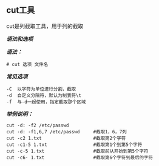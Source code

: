 ## cut工具

cut是列截取工具，用于列的截取

***语法和选项***

***语法：***

```
# cut 选项 文件名
```

***常见选项***

```
-C	以字符为单位进行分割，截取
-d	自定义分隔符，默认为制表符\t
-f	与-d一起使用，指定截取那个区域
```

***举例说明：***

```
cut -d: -f2 /etc/passwd
cut -d: -f1,6,7 /etc/passwd 	#截取1，6，7列
cut -c2 1.txt 					#截取第2个字符
cut -c1-5 1.txt 				#截取第1个到第5个字符
cut -c-5 1.txt					#截取前从开始到第5个字符
cut -c6- 1.txt					#截取第6个字符到最后的字符
```

